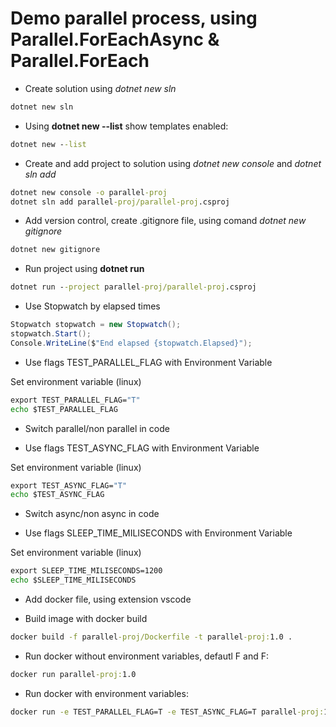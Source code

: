 # Demo parallel process, using **Parallel.ForEachAsync** & **Parallel.ForEach**

* Create solution using *dotnet new sln*

```cmd
dotnet new sln
```

* Using **dotnet new --list** show templates enabled:

```cmd
dotnet new --list
```

* Create and add project to solution using *dotnet new console* and *dotnet sln add*

```cmd
dotnet new console -o parallel-proj
dotnet sln add parallel-proj/parallel-proj.csproj
```

* Add version control, create .gitignore file, using comand *dotnet new gitignore*

```cmd
dotnet new gitignore
```

* Run project using **dotnet run**
```cmd
dotnet run --project parallel-proj/parallel-proj.csproj
```
* Use Stopwatch by elapsed times

```cs
Stopwatch stopwatch = new Stopwatch(); 
stopwatch.Start();
Console.WriteLine($"End elapsed {stopwatch.Elapsed}");
```


* Use flags TEST_PARALLEL_FLAG with Environment Variable

Set environment variable (linux)

```cmd
export TEST_PARALLEL_FLAG="T"
echo $TEST_PARALLEL_FLAG
```

* Switch parallel/non parallel in code

* Use flags TEST_ASYNC_FLAG with Environment Variable

Set environment variable (linux)

```cmd
export TEST_ASYNC_FLAG="T"
echo $TEST_ASYNC_FLAG
```

* Switch async/non async in code

* Use flags SLEEP_TIME_MILISECONDS with Environment Variable

Set environment variable (linux)

```cmd
export SLEEP_TIME_MILISECONDS=1200
echo $SLEEP_TIME_MILISECONDS
```




* Add docker file, using extension vscode

* Build image with docker build

```cmd
docker build -f parallel-proj/Dockerfile -t parallel-proj:1.0 .
```

* Run docker without environment variables, defautl F and F:

```cmd
docker run parallel-proj:1.0
```

* Run docker with environment variables:

```cmd
docker run -e TEST_PARALLEL_FLAG=T -e TEST_ASYNC_FLAG=T parallel-proj:1.0
```
